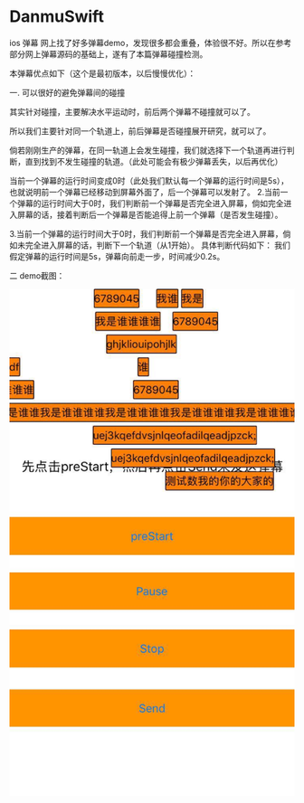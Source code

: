 # DanmuSwift
ios 弹幕 网上找了好多弹幕demo，发现很多都会重叠，体验很不好。所以在参考部分网上弹幕源码的基础上，遂有了本篇弹幕碰撞检测。

本弹幕优点如下（这个是最初版本，以后慢慢优化）：

一. 可以很好的避免弹幕间的碰撞

其实针对碰撞，主要解决水平运动时，前后两个弹幕不碰撞就可以了。

所以我们主要针对同一个轨道上，前后弹幕是否碰撞展开研究，就可以了。

倘若刚刚生产的弹幕，在同一轨道上会发生碰撞，我们就选择下一个轨道再进行判断，直到找到不发生碰撞的轨道。（此处可能会有极少弹幕丢失，以后再优化）

当前一个弹幕的运行时间变成0时（此处我们默认每一个弹幕的运行时间是5s），也就说明前一个弹幕已经移动到屏幕外面了，后一个弹幕可以发射了。
2.当前一个弹幕的运行时间大于0时，我们判断前一个弹幕是否完全进入屏幕，倘如完全进入屏幕的话，接着判断后一个弹幕是否能追得上前一个弹幕（是否发生碰撞）。

3.当前一个弹幕的运行时间大于0时，我们判断前一个弹幕是否完全进入屏幕，倘如未完全进入屏幕的话，判断下一个轨道（从1开始）。 具体判断代码如下： 我们假定弹幕的运行时间是5s，弹幕向前走一步，时间减少0.2s。

二 demo截图：

![image](https://github.com/robinson911/DanmuSwift/blob/master/1.jpeg)
